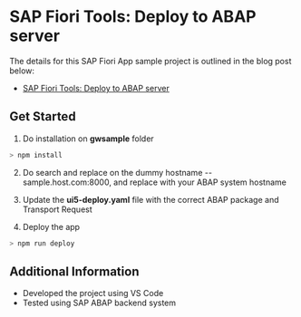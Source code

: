# SAP Fiori Tools: Deploy to ABAP server

The details for this SAP Fiori App sample project is outlined in the blog post below:
- [SAP Fiori Tools: Deploy to ABAP server](https://blogs.sap.com/2020/08/10/sap-fiori-tools-deploy-to-abap-server)

## Get Started

1. Do installation on **gwsample** folder

```swift
> npm install
```

2. Do search and replace on the dummy hostname -- sample.host.com:8000, and replace with your ABAP system hostname

3. Update the **ui5-deploy.yaml** file with the correct ABAP package and Transport Request

4. Deploy the app

```swift
> npm run deploy
```


## Additional Information

- Developed the project using VS Code
- Tested using SAP ABAP backend system